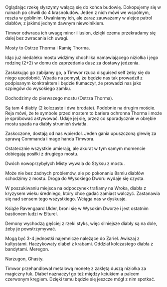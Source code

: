 Oglądając rzekę słyszymy walącą się do końca budowlę. Dokopujemy się w ruinach po chwili do 4 krasnoludów. Jeden z nich mówi we wspólnym, reszta w goblinim. Uwalniamy ich, ale zaraz zauważamy w alejce patrol diabłów, z jakimś jednym dawnym niewolnikiem. 

Timwor odwraca ich uwagę minor illusion, dzięki czemu przekradamy się dalej bez zwracania ich uwagi.

Mosty to Ostrze Thorma i Ramię Thorma.

Idąc już niedaleko mostu widzimy chochlika namawiającego niziołka i jego rodzinę (2+2) w domu do zaprzedania dusz za dostawy jedzenia.

Zaskakując go zabijamy go, a Timwor rzuca disguised self żeby się do niego upodobnić. Wpada na pomysł, że będzie nas tak prowadził z podpisanym konktraktem i będzie tłumaczył, że prowadzi nas jako szpiegów do wysokiego zamku.

Dochodzimy do pierwszego mostu (Ostrza Thorma).

Są tam 4 diabły (2 kolczaste i dwa brodate). Podobnie na drugim moście. Reja mówi, że te symbole przed mostem to bariera ochronna Thorma i może je spróbować aktywować. Udaje jej się, przez co sporadycznie w obrębie mostu spada na diabły strumień światła.

Zaskoczone, dostają od nas wpierdol. Jeden gania upuszczoną glewię za sprawą Commanda i mage handa Timwora.

Ostatecznie wszystkie umierają, ale akurat w tym samym momencie dobiegają posiłki z drugiego mostu.

Dwóch nowoprzybyłych Misty wywala do Styksu z mostu.

Może nie bez żadnych problemów, ale po pokonaniu 8smiu diabłów schodzimy z mostu. Droga do Wysokiego Dworu wydaje się czysta.

W poszukiwaniu miejsca na odpoczynek trafiamy na Wroka, diabła z kryzysem wieku średniego, który chce gadać zamiast walczyć. Zastanawia się nad sensem tego wszystkiego. Wciąga nas w dyskusje.

Książe Ravengaard Ulder, broni się w Wysokim Dworze i jest ostatnim bastionem ludzi w Elturel.

Demony wychodzą gęściej z rzeki styks, więc silniejsze diabły są na dole, żeby je powstrzymywać.

Mogą być 3-4 jednostki najemnicze należące do Zariel. Awiszaj z kultystami. Haczykowaty diabeł z krabami. Oddział kolczastego diabła z bandytami. Meregon.

Narzugon, Ghasty. 

Timwor przehandlował metalową monetę z zaklętą duszą niziołka za magiczny łuk. Diabeł naznaczył go też między kciukiem a palcem czerwonym kręgiem. Dzięki temu będzie się jeszcze mógł z nim spotkać.

